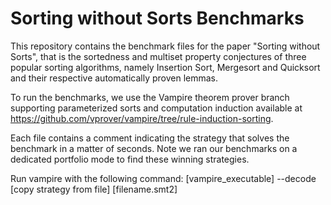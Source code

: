# Sorting without Sorts Benchmarks
This repository contains the benchmark files for the paper "Sorting without Sorts", that is the sortedness and multiset property conjectures of three popular sorting algorithms, namely Insertion Sort, Mergesort and Quicksort and their respective automatically proven lemmas. 

To run the benchmarks, we use the Vampire theorem prover branch supporting parameterized sorts and computation induction available at https://github.com/vprover/vampire/tree/rule-induction-sorting. 

Each file contains a comment indicating the strategy that solves the benchmark in a matter of seconds. Note we ran our benchmarks on a dedicated portfolio mode to find these winning strategies. 

Run vampire with the following command: 
    [vampire_executable] --decode [copy strategy from file] [filename.smt2]
